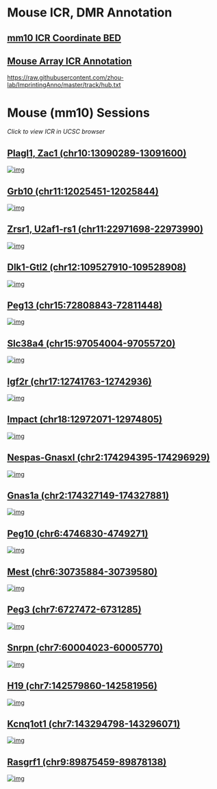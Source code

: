 # Mouse ICR, DMR Annotation

## [mm10 ICR Coordinate BED](20210530_mm10_ICR.bed)

## [Mouse Array ICR Annotation](20210530_mm10_ICR_MM285.tsv)

https://raw.githubusercontent.com/zhou-lab/ImprintingAnno/master/track/hub.txt

# Mouse (mm10) Sessions

_Click to view ICR in UCSC browser_

## [Plagl1, Zac1 (chr10:13090289-13091600)](https://genome.ucsc.edu/cgi-bin/hgTracks?hgS_doLoadUrl=submit&hgS_loadUrlName=https://github.com/zhou-lab/ImprintingAnno/blob/master/img/Plagl1.txt?raw=true)
[![img](img/Plagl1.png)](https://genome.ucsc.edu/cgi-bin/hgTracks?hgS_doLoadUrl=submit&hgS_loadUrlName=https://github.com/zhou-lab/ImprintingAnno/blob/master/img/Plagl1.txt?raw=true)

## [Grb10 (chr11:12025451-12025844)](https://genome.ucsc.edu/cgi-bin/hgTracks?hgS_doLoadUrl=submit&hgS_loadUrlName=https://github.com/zhou-lab/ImprintingAnno/blob/master/img/Grb10.txt?raw=true)
[![img](img/Grb10.png)](https://genome.ucsc.edu/cgi-bin/hgTracks?hgS_doLoadUrl=submit&hgS_loadUrlName=https://github.com/zhou-lab/ImprintingAnno/blob/master/img/Grb10.txt?raw=true)

## [Zrsr1, U2af1-rs1 (chr11:22971698-22973990)](https://genome.ucsc.edu/cgi-bin/hgTracks?hgS_doLoadUrl=submit&hgS_loadUrlName=https://github.com/zhou-lab/ImprintingAnno/blob/master/img/Zrsr1.txt?raw=true)
[![img](img/Zrsr1.png)](https://genome.ucsc.edu/cgi-bin/hgTracks?hgS_doLoadUrl=submit&hgS_loadUrlName=https://github.com/zhou-lab/ImprintingAnno/blob/master/img/Zrsr1.txt?raw=true)

## [Dlk1-Gtl2 (chr12:109527910-109528908)](https://genome.ucsc.edu/cgi-bin/hgTracks?hgS_doLoadUrl=submit&hgS_loadUrlName=https://github.com/zhou-lab/ImprintingAnno/blob/master/img/Dlk1.txt?raw=true)
[![img](img/Dlk1.png)](https://genome.ucsc.edu/cgi-bin/hgTracks?hgS_doLoadUrl=submit&hgS_loadUrlName=https://github.com/zhou-lab/ImprintingAnno/blob/master/img/Dlk1.txt?raw=true)

## [Peg13 (chr15:72808843-72811448)](https://genome.ucsc.edu/cgi-bin/hgTracks?hgS_doLoadUrl=submit&hgS_loadUrlName=https://github.com/zhou-lab/ImprintingAnno/blob/master/img/Peg13.txt?raw=true)
[![img](img/Peg13.png)](https://genome.ucsc.edu/cgi-bin/hgTracks?hgS_doLoadUrl=submit&hgS_loadUrlName=https://github.com/zhou-lab/ImprintingAnno/blob/master/img/Peg13.txt?raw=true)

## [Slc38a4 (chr15:97054004-97055720)](https://genome.ucsc.edu/cgi-bin/hgTracks?hgS_doLoadUrl=submit&hgS_loadUrlName=https://github.com/zhou-lab/ImprintingAnno/blob/master/img/Slc38a4.txt?raw=true)
[![img](img/Slc38a4.png)](https://genome.ucsc.edu/cgi-bin/hgTracks?hgS_doLoadUrl=submit&hgS_loadUrlName=https://github.com/zhou-lab/ImprintingAnno/blob/master/img/Slc38a4.txt?raw=true)

## [Igf2r (chr17:12741763-12742936)](https://genome.ucsc.edu/cgi-bin/hgTracks?hgS_doLoadUrl=submit&hgS_loadUrlName=https://github.com/zhou-lab/ImprintingAnno/blob/master/img/Igf2r.txt?raw=true)
[![img](img/Igf2r.png)](https://genome.ucsc.edu/cgi-bin/hgTracks?hgS_doLoadUrl=submit&hgS_loadUrlName=https://github.com/zhou-lab/ImprintingAnno/blob/master/img/Igf2r.txt?raw=true)

## [Impact (chr18:12972071-12974805)](https://genome.ucsc.edu/cgi-bin/hgTracks?hgS_doLoadUrl=submit&hgS_loadUrlName=https://github.com/zhou-lab/ImprintingAnno/blob/master/img/Impact.txt?raw=true)
[![img](img/Impact.png)](https://genome.ucsc.edu/cgi-bin/hgTracks?hgS_doLoadUrl=submit&hgS_loadUrlName=https://github.com/zhou-lab/ImprintingAnno/blob/master/img/Impact.txt?raw=true)

## [Nespas-Gnasxl (chr2:174294395-174296929)](https://genome.ucsc.edu/cgi-bin/hgTracks?hgS_doLoadUrl=submit&hgS_loadUrlName=https://github.com/zhou-lab/ImprintingAnno/blob/master/img/Nespas.txt?raw=true)
[![img](img/Nespas.png)](https://genome.ucsc.edu/cgi-bin/hgTracks?hgS_doLoadUrl=submit&hgS_loadUrlName=https://github.com/zhou-lab/ImprintingAnno/blob/master/img/Nespas.txt?raw=true)

## [Gnas1a (chr2:174327149-174327881)](https://genome.ucsc.edu/cgi-bin/hgTracks?hgS_doLoadUrl=submit&hgS_loadUrlName=https://github.com/zhou-lab/ImprintingAnno/blob/master/img/Gnas1a.txt?raw=true)
[![img](img/Gnas1a.png)](https://genome.ucsc.edu/cgi-bin/hgTracks?hgS_doLoadUrl=submit&hgS_loadUrlName=https://github.com/zhou-lab/ImprintingAnno/blob/master/img/Gnas1a.txt?raw=true)

## [Peg10 (chr6:4746830-4749271)](https://genome.ucsc.edu/cgi-bin/hgTracks?hgS_doLoadUrl=submit&hgS_loadUrlName=https://github.com/zhou-lab/ImprintingAnno/blob/master/img/Peg10.txt?raw=true)
[![img](img/Peg10.png)](https://genome.ucsc.edu/cgi-bin/hgTracks?hgS_doLoadUrl=submit&hgS_loadUrlName=https://github.com/zhou-lab/ImprintingAnno/blob/master/img/Peg10.txt?raw=true)

## [Mest (chr6:30735884-30739580)](https://genome.ucsc.edu/cgi-bin/hgTracks?hgS_doLoadUrl=submit&hgS_loadUrlName=https://github.com/zhou-lab/ImprintingAnno/blob/master/img/Mest.txt?raw=true)
[![img](img/Mest.png)](https://genome.ucsc.edu/cgi-bin/hgTracks?hgS_doLoadUrl=submit&hgS_loadUrlName=https://github.com/zhou-lab/ImprintingAnno/blob/master/img/Mest.txt?raw=true)

## [Peg3 (chr7:6727472-6731285)](https://genome.ucsc.edu/cgi-bin/hgTracks?hgS_doLoadUrl=submit&hgS_loadUrlName=https://github.com/zhou-lab/ImprintingAnno/blob/master/img/Peg3.txt?raw=true)
[![img](img/Peg3.png)](https://genome.ucsc.edu/cgi-bin/hgTracks?hgS_doLoadUrl=submit&hgS_loadUrlName=https://github.com/zhou-lab/ImprintingAnno/blob/master/img/Peg3.txt?raw=true)

## [Snrpn (chr7:60004023-60005770)](https://genome.ucsc.edu/cgi-bin/hgTracks?hgS_doLoadUrl=submit&hgS_loadUrlName=https://github.com/zhou-lab/ImprintingAnno/blob/master/img/Snrpn.txt?raw=true)
[![img](img/Snrpn.png)](https://genome.ucsc.edu/cgi-bin/hgTracks?hgS_doLoadUrl=submit&hgS_loadUrlName=https://github.com/zhou-lab/ImprintingAnno/blob/master/img/Snrpn.txt?raw=true)

## [H19 (chr7:142579860-142581956)](https://genome.ucsc.edu/cgi-bin/hgTracks?hgS_doLoadUrl=submit&hgS_loadUrlName=https://github.com/zhou-lab/ImprintingAnno/blob/master/img/H19.txt?raw=true)
[![img](img/H19.png)](https://genome.ucsc.edu/cgi-bin/hgTracks?hgS_doLoadUrl=submit&hgS_loadUrlName=https://github.com/zhou-lab/ImprintingAnno/blob/master/img/H19.txt?raw=true)

## [Kcnq1ot1 (chr7:143294798-143296071)](https://genome.ucsc.edu/cgi-bin/hgTracks?hgS_doLoadUrl=submit&hgS_loadUrlName=https://github.com/zhou-lab/ImprintingAnno/blob/master/img/Kcnq1ot1.txt?raw=true)
[![img](img/Kcnq1ot1.png)](https://genome.ucsc.edu/cgi-bin/hgTracks?hgS_doLoadUrl=submit&hgS_loadUrlName=https://github.com/zhou-lab/ImprintingAnno/blob/master/img/Kcnq1ot1.txt?raw=true)

## [Rasgrf1 (chr9:89875459-89878138)](https://genome.ucsc.edu/cgi-bin/hgTracks?hgS_doLoadUrl=submit&hgS_loadUrlName=https://github.com/zhou-lab/ImprintingAnno/blob/master/img/Rasgrf1.txt?raw=true)
[![img](img/Rasgrf1.png)](https://genome.ucsc.edu/cgi-bin/hgTracks?hgS_doLoadUrl=submit&hgS_loadUrlName=https://github.com/zhou-lab/ImprintingAnno/blob/master/img/Rasgrf1.txt?raw=true)

